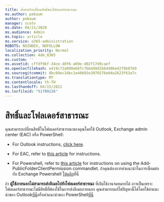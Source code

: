 ```yaml
---
title: ตั้งค่าหรือเปลี่ยนสิทธิ์ของโฟลเดอร์สาธารณะ
ms.author: pebaum
author: pebaum
manager: scotv
ms.date: 04/21/2020
ms.audience: Admin
ms.topic: article
ms.service: o365-administration
ROBOTS: NOINDEX, NOFOLLOW
localization_priority: Normal
ms.collection: Adm_O365
ms.custom: ''
ms.assetid: cffdf9bf-34ce-40f6-a69e-d02f17d9caef
ms.openlocfilehash: e419c72a890e68fc7b6d40d2b64406e42f9b0769
ms.sourcegitcommit: 8bc60ec34bc1e40685e3976576e04a2623f63a7c
ms.translationtype: MT
ms.contentlocale: th-TH
ms.lasthandoff: 04/15/2021
ms.locfileid: "51789226"
---
```

# <a name="permissions-and-public-folders"></a>สิทธิ์และโฟลเดอร์สาธารณะ

คุณสามารถเปลี่ยนสิทธิ์ในโฟลเดอร์สาธารณะของคุณโดยใช้ Outlook, Exchange admin center (EAC) หรือ PowerShell:
  
- For Outlook instructions, [click here](https://support.office.com/article/Set-or-change-permissions-for-a-public-folder-b2e0440c-7873-48ec-9ff2-b1a20b723005.aspx).
    
- For EAC, refer to [this article](https://technet.microsoft.com/library/jj651147%28v=exchg.150%29.aspx.aspx#Anchor_1) for instructions. 
    
- For Powershell, refer to [this article](https://technet.microsoft.com/library/bb124743%28v=exchg.160%29.aspx.aspx) for instructions on using the Add-PublicFolderClientPermission commandlet. ถ้าคุณต้องการคําแนะนําในการเชื่อมต่อกับ Exchange Powershell [ให้คลิก](https://technet.microsoft.com/library/jj984289%28v=exchg.160%29.aspx.aspx)ที่นี่
    
ถ้า **ผู้ใช้ภายนอกไม่สามารถส่งอีเมลไปยังโฟลเดอร์สาธารณะ** ที่เปิดใช้งานจดหมายได้ อาจเป็นเพราะโฟลเดอร์สาธารณะไม่มีสิทธิ์ที่ต้องใช้ในการส่งอีเมลภายนอก คุณสามารถแก้ไขปัญหานี้ได้โดยใช้คําแนะนําของ Outlook[ที่นี่](https://technet.microsoft.com/library/aa997560%28v=exchg.150%29.aspx.aspx#Anchor_1)หรือคําแนะนําของ PowerShell[ที่นี่](https://support.microsoft.com/help/2984402/-5.7.1-smtp-550-5.7.1-resolver.rst.authrequired-nondelivery-report-when-external-users-try-to-send-mail-to-mail-enabled-public-folders-in-office-365.aspx)
  

